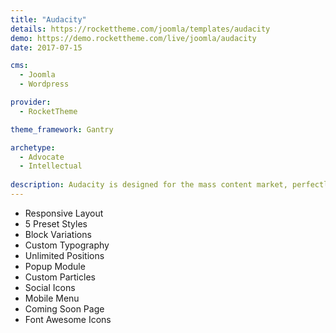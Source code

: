 ```yaml
---
title: "Audacity"
details: https://rockettheme.com/joomla/templates/audacity
demo: https://demo.rockettheme.com/live/joomla/audacity
date: 2017-07-15

cms: 
  - Joomla
  - Wordpress

provider: 
  - RocketTheme

theme_framework: Gantry

archetype:
  - Advocate
  - Intellectual
  
description: Audacity is designed for the mass content market, perfectly suited for news, magazine or other similar sites that require the delivery of large volumes of text-centric content, whilst maintaining an elegant, contemporary and usable visual experience.
---
```


* Responsive Layout
* 5 Preset Styles
* Block Variations
* Custom Typography
* Unlimited Positions
* Popup Module
* Custom Particles
* Social Icons
* Mobile Menu
* Coming Soon Page
* Font Awesome Icons	